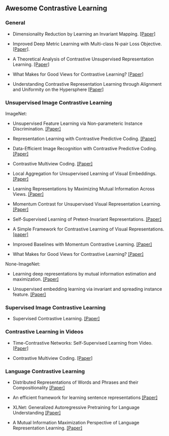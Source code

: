 ## Awesome Contrastive Learning


### General

- Dimensionality Reduction by Learning an Invariant Mapping. [[Paper]](http://yann.lecun.com/exdb/publis/pdf/hadsell-chopra-lecun-06.pdf)

- Improved Deep Metric Learning with Multi-class N-pair Loss Objective. [[Paper]](https://papers.nips.cc/paper/6200-improved-deep-metric-learning-with-multi-class-n-pair-loss-objective).

- A Theoretical Analysis of Contrastive Unsupervised Representation Learning. [[Paper]](https://arxiv.org/abs/1902.09229)

- What Makes for Good Views for Contrastive Learning? [[Paper]](https://arxiv.org/abs/2005.10243)

- Understanding Contrastive Representation Learning through Alignment and Uniformity on the Hypersphere [[Paper]](https://arxiv.org/abs/2005.10242)

### Unsupervised Image Contrastive Learning

ImageNet:

- Unsupervised Feature Learning via Non-parameteric Instance Discrimination. [[Paper]](https://arxiv.org/pdf/1805.01978.pdf) 

- Representation Learning with Contrastive Predictive Coding. [[Paper]](https://arxiv.org/abs/1807.03748)

- Data-Efficient Image Recognition with Contrastive Predictive Coding. [[Paper]](https://arxiv.org/abs/1905.09272)

- Contrastive Multiview Coding. [[Paper]](https://arxiv.org/abs/1906.05849) 

- Local Aggregation for Unsupervised Learning of Visual Embeddings. [[Paper]](https://arxiv.org/abs/1903.12355)

- Learning Representations by Maximizing Mutual Information Across Views. [[Paper]](https://arxiv.org/abs/1906.00910)

- Momentum Contrast for Unsupervised Visual Representation Learning. [[Paper]](https://arxiv.org/pdf/1911.05722.pdf)

- Self-Supervised Learning of Pretext-Invariant Representations. [[Paper]](https://arxiv.org/abs/1912.01991)

- A Simple Framework for Contrastive Learning of Visual Representations. [[paper]](https://arxiv.org/abs/2002.05709)

- Improved Baselines with Momentum Contrastive Learning. [[Paper]](https://arxiv.org/pdf/2003.04297.pdf)

- What Makes for Good Views for Contrastive Learning? [[Paper]](https://arxiv.org/abs/2005.10243)

None-ImageNet:

- Learning deep representations by mutual information estimation and maximization. [[Paper]](https://arxiv.org/abs/1808.06670)

- Unsupervised embedding learning via invariant and spreading instance feature. [[Paper]](https://arxiv.org/abs/1904.03436)

### Supervised Image Contrastive Learning

- Supervised Contrastive Learning. [[Paper]](https://arxiv.org/abs/2004.11362)

### Contrastive Learning in Videos

- Time-Contrastive Networks: Self-Supervised Learning from Video. [[Paper]](https://arxiv.org/abs/1704.06888)

- Contrastive Multiview Coding. [[Paper]](https://arxiv.org/abs/1906.05849) 

### Language Contrastive Learning

- Distributed Representations of Words and Phrases and their Compositionality [[Paper]](https://arxiv.org/abs/1310.4546)

- An efficient framework for learning sentence representations [[Paper]](https://arxiv.org/abs/1803.02893)

- XLNet: Generalized Autoregressive Pretraining for Language Understanding [[Paper]](https://arxiv.org/abs/1906.08237)

- A Mutual Information Maximization Perspective of Language Representation Learning. [[Paper]](https://arxiv.org/abs/1910.08350)
